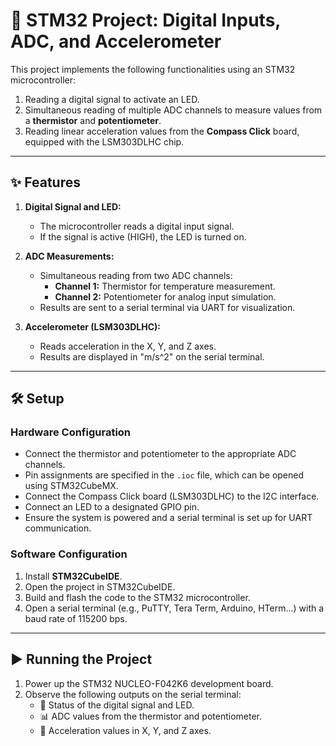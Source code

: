# 🚀 STM32 Project: Digital Inputs, ADC, and Accelerometer

This project implements the following functionalities using an STM32 microcontroller:  
1. Reading a digital signal to activate an LED.  
2. Simultaneous reading of multiple ADC channels to measure values from a **thermistor** and **potentiometer**.  
3. Reading linear acceleration values from the **Compass Click** board, equipped with the LSM303DLHC chip.

---

## ✨ Features
1. **Digital Signal and LED:**  
   - The microcontroller reads a digital input signal.  
   - If the signal is active (HIGH), the LED is turned on.  

2. **ADC Measurements:**  
   - Simultaneous reading from two ADC channels:  
     - **Channel 1:** Thermistor for temperature measurement.  
     - **Channel 2:** Potentiometer for analog input simulation.  
   - Results are sent to a serial terminal via UART for visualization.  

3. **Accelerometer (LSM303DLHC):**  
   - Reads acceleration in the X, Y, and Z axes.  
   - Results are displayed in "m/s^2" on the serial terminal.  

---

## 🛠 Setup
### Hardware Configuration
- Connect the thermistor and potentiometer to the appropriate ADC channels.  
- Pin assignments are specified in the `.ioc` file, which can be opened using STM32CubeMX.  
- Connect the Compass Click board (LSM303DLHC) to the I2C interface.  
- Connect an LED to a designated GPIO pin.  
- Ensure the system is powered and a serial terminal is set up for UART communication.  

### Software Configuration
1. Install **STM32CubeIDE**.  
2. Open the project in STM32CubeIDE.  
3. Build and flash the code to the STM32 microcontroller.  
4. Open a serial terminal (e.g., PuTTY, Tera Term, Arduino, HTerm...) with a baud rate of 115200 bps.  

---

## ▶️ Running the Project
1. Power up the STM32 NUCLEO-F042K6 development board.  
2. Observe the following outputs on the serial terminal:  
   - 🔴 Status of the digital signal and LED.  
   - 📊 ADC values from the thermistor and potentiometer.  
   - 🧭 Acceleration values in X, Y, and Z axes.  
